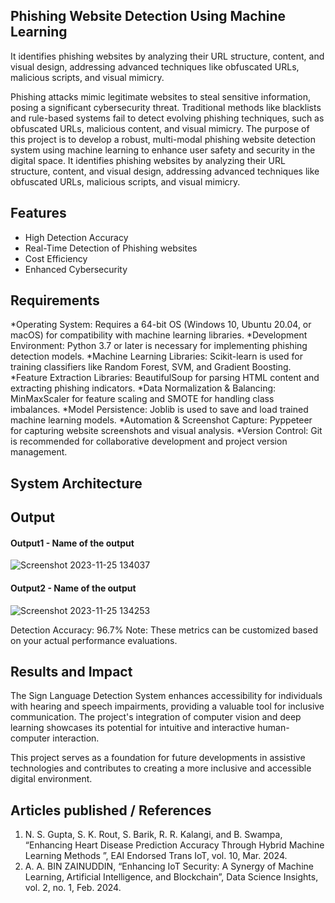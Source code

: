 ## Phishing Website Detection Using Machine Learning
It identifies phishing websites by analyzing their URL structure, content, and visual design, addressing advanced techniques like obfuscated URLs, malicious scripts, and visual mimicry.

<!--Detailed Description about the project-->
Phishing attacks mimic legitimate websites to steal sensitive information, posing a significant cybersecurity threat.
Traditional methods like blacklists and rule-based systems fail to detect evolving phishing techniques, such as obfuscated URLs, malicious content, and visual mimicry.
The purpose of this project is to develop a robust, multi-modal phishing website detection system using machine learning to enhance user safety and security in the digital space. 
It identifies phishing websites by analyzing their URL structure, content, and visual design, addressing advanced techniques like obfuscated URLs, malicious scripts, and visual mimicry.

## Features
<!--List the features of the project as shown below-->
- High Detection Accuracy
- Real-Time Detection of Phishing websites
- Cost Efficiency
- Enhanced Cybersecurity

## Requirements
<!--List the requirements of the project as shown below-->
*Operating System: Requires a 64-bit OS (Windows 10, Ubuntu 20.04, or macOS) for compatibility with machine learning libraries.
*Development Environment: Python 3.7 or later is necessary for implementing phishing detection models.
*Machine Learning Libraries: Scikit-learn is used for training classifiers like Random Forest, SVM, and Gradient Boosting.
*Feature Extraction Libraries: BeautifulSoup for parsing HTML content and extracting phishing indicators.
*Data Normalization & Balancing: MinMaxScaler for feature scaling and SMOTE for handling class imbalances.
*Model Persistence: Joblib is used to save and load trained machine learning models.
*Automation & Screenshot Capture: Pyppeteer for capturing website screenshots and visual analysis.
*Version Control: Git is recommended for collaborative development and project version management.

## System Architecture
<!--Embed the system architecture diagram as shown below-->




## Output



<!--Embed the Output picture at respective places as shown below as shown below-->
#### Output1 - Name of the output

![Screenshot 2023-11-25 134037](https://github.com/<<yourusername>>/Hand-Gesture-Recognition-System/assets/75235455/8c2b6b5c-5ed2-4ec4-b18e-5b6625402c16)

#### Output2 - Name of the output
![Screenshot 2023-11-25 134253](https://github.com/<<yourusername>>/Hand-Gesture-Recognition-System/assets/75235455/5e05c981-05ca-4aaa-aea2-d918dcf25cb7)

Detection Accuracy: 96.7%
Note: These metrics can be customized based on your actual performance evaluations.


## Results and Impact
<!--Give the results and impact as shown below-->
The Sign Language Detection System enhances accessibility for individuals with hearing and speech impairments, providing a valuable tool for inclusive communication. The project's integration of computer vision and deep learning showcases its potential for intuitive and interactive human-computer interaction.

This project serves as a foundation for future developments in assistive technologies and contributes to creating a more inclusive and accessible digital environment.

## Articles published / References
1. N. S. Gupta, S. K. Rout, S. Barik, R. R. Kalangi, and B. Swampa, “Enhancing Heart Disease Prediction Accuracy Through Hybrid Machine Learning Methods ”, EAI Endorsed Trans IoT, vol. 10, Mar. 2024.
2. A. A. BIN ZAINUDDIN, “Enhancing IoT Security: A Synergy of Machine Learning, Artificial Intelligence, and Blockchain”, Data Science Insights, vol. 2, no. 1, Feb. 2024.




